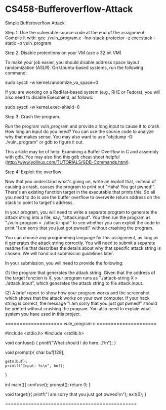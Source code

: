 # CS458-Bufferoverflow-Attack
Simple Bufferoverflow Attack

Step 1: 
Use the vulnerable source code at the end of the assignment. Compile it with: 
gcc ./vuln_program.c -fno-stack-protector -z execstack -static -o vuln_program

Step 2: Disable protections on your VM (use a 32 bit VM)

To make your job easier, you should disable address space layout randomization (ASLR). On Ubuntu-based systems, run the following command:

sudo sysctl -w kernel.randomize_va_space=0

If you are working on a RedHat-based system (e.g., RHE or Fedora), you will also need to disable Execshield, as follows:

sudo sysctl -w kernel.exec-shield=0

Step 3: Crash the program.

Run the program vuln_program and provide a long input to cause it to crash. How long an input do you need? You can use the source code to analyze why that makes sense. You may also want to use "objdump -D ./vuln_program" or gdb to figure it out.

This article may be of help: Examining a Buffer Overflow in C and assembly with gdb. You may also find this gdb cheat sheet helpful (http://www.yolinux.com/TUTORIALS/GDB-Commands.html).

Step 4: Exploit the overflow

Now that you understand what's going on, write an exploit that, instead of causing a crash, causes the program to print out "Haha! You got pwned!". There's an existing function target in the executable that prints this. So all you need to do is use the buffer overflow to overwrite return address on the stack to point to target's address.

In your program, you will need to write a separate program to generate the attack string into a file, say, "attack.input". You then run the program as "./vuln-program < ./attack.input" to see whether you can exploit the code to print "I am sorry that you just got pwned!" without crashing the program.

You can choose any programming language for this assignment, as long as it generates the attack string correctly. You will need to submit a separate readme file that describes the details about why that specific attack string is chosen. We will hand out submission guidelines later.

In your submission, you will need to provide the following:

(1) the program that generates the attack string. Given that the address of the target function is X, your program runs as "./attack-string X > ./attack.input", which generates the attack string to file attack.input. 

(2) A brief report to show how your program works and the screenshot which shows that the attack works on your own computer. If your hack string is correct, the message "I am sorry that you just got pwned!" should be printed without crashing the program. You also need to explain what system you have used in this project.


==================== vuln_program.c =====================

#include <stdio.h>
#include <stdlib.h>

void confuse() {
        printf("What should I do here...?\n");
}

void prompt(){
	char buf[128];

	gets(buf);
	printf("Input: %s\n", buf);

}

int main(){
	confuse();
	prompt();
	return 0;
}

void target(){
	printf("I am sorry that you just got pwned!\n");
	exit(0);
}


==============================================
